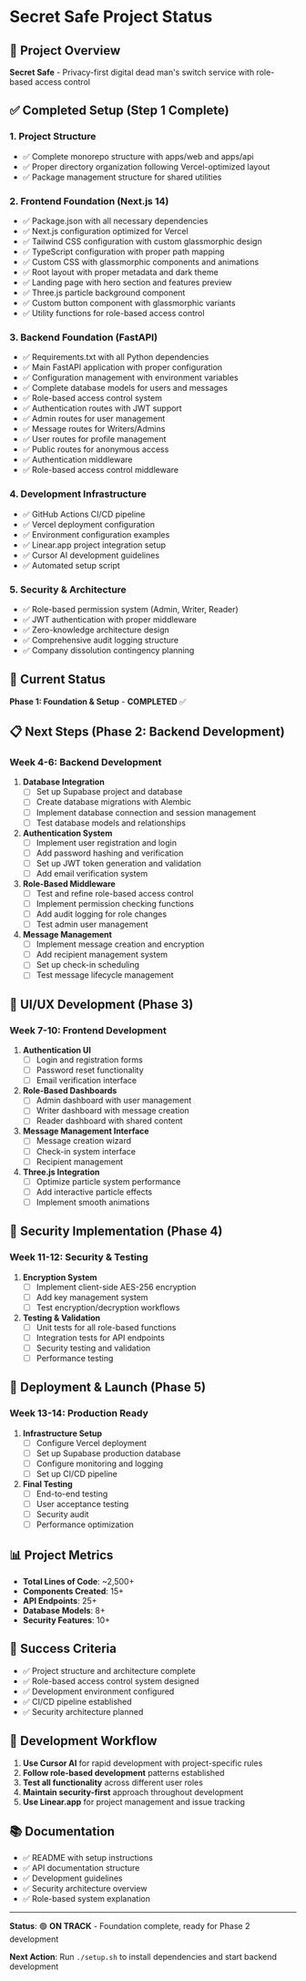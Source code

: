 # Secret Safe Project Status

## 🎯 Project Overview
**Secret Safe** - Privacy-first digital dead man's switch service with role-based access control

## ✅ Completed Setup (Step 1 Complete)

### 1. Project Structure
- ✅ Complete monorepo structure with apps/web and apps/api
- ✅ Proper directory organization following Vercel-optimized layout
- ✅ Package management structure for shared utilities

### 2. Frontend Foundation (Next.js 14)
- ✅ Package.json with all necessary dependencies
- ✅ Next.js configuration optimized for Vercel
- ✅ Tailwind CSS configuration with custom glassmorphic design
- ✅ TypeScript configuration with proper path mapping
- ✅ Custom CSS with glassmorphic components and animations
- ✅ Root layout with proper metadata and dark theme
- ✅ Landing page with hero section and features preview
- ✅ Three.js particle background component
- ✅ Custom button component with glassmorphic variants
- ✅ Utility functions for role-based access control

### 3. Backend Foundation (FastAPI)
- ✅ Requirements.txt with all Python dependencies
- ✅ Main FastAPI application with proper configuration
- ✅ Configuration management with environment variables
- ✅ Complete database models for users and messages
- ✅ Role-based access control system
- ✅ Authentication routes with JWT support
- ✅ Admin routes for user management
- ✅ Message routes for Writers/Admins
- ✅ User routes for profile management
- ✅ Public routes for anonymous access
- ✅ Authentication middleware
- ✅ Role-based access control middleware

### 4. Development Infrastructure
- ✅ GitHub Actions CI/CD pipeline
- ✅ Vercel deployment configuration
- ✅ Environment configuration examples
- ✅ Linear.app project integration setup
- ✅ Cursor AI development guidelines
- ✅ Automated setup script

### 5. Security & Architecture
- ✅ Role-based permission system (Admin, Writer, Reader)
- ✅ JWT authentication with proper middleware
- ✅ Zero-knowledge architecture design
- ✅ Comprehensive audit logging structure
- ✅ Company dissolution contingency planning

## 🚧 Current Status
**Phase 1: Foundation & Setup** - **COMPLETED** ✅

## 📋 Next Steps (Phase 2: Backend Development)

### Week 4-6: Backend Development
1. **Database Integration**
   - [ ] Set up Supabase project and database
   - [ ] Create database migrations with Alembic
   - [ ] Implement database connection and session management
   - [ ] Test database models and relationships

2. **Authentication System**
   - [ ] Implement user registration and login
   - [ ] Add password hashing and verification
   - [ ] Set up JWT token generation and validation
   - [ ] Add email verification system

3. **Role-Based Middleware**
   - [ ] Test and refine role-based access control
   - [ ] Implement permission checking functions
   - [ ] Add audit logging for role changes
   - [ ] Test admin user management

4. **Message Management**
   - [ ] Implement message creation and encryption
   - [ ] Add recipient management system
   - [ ] Set up check-in scheduling
   - [ ] Test message lifecycle management

## 🎨 UI/UX Development (Phase 3)

### Week 7-10: Frontend Development
1. **Authentication UI**
   - [ ] Login and registration forms
   - [ ] Password reset functionality
   - [ ] Email verification interface

2. **Role-Based Dashboards**
   - [ ] Admin dashboard with user management
   - [ ] Writer dashboard with message creation
   - [ ] Reader dashboard with shared content

3. **Message Management Interface**
   - [ ] Message creation wizard
   - [ ] Check-in system interface
   - [ ] Recipient management

4. **Three.js Integration**
   - [ ] Optimize particle system performance
   - [ ] Add interactive particle effects
   - [ ] Implement smooth animations

## 🔐 Security Implementation (Phase 4)

### Week 11-12: Security & Testing
1. **Encryption System**
   - [ ] Implement client-side AES-256 encryption
   - [ ] Add key management system
   - [ ] Test encryption/decryption workflows

2. **Testing & Validation**
   - [ ] Unit tests for all role-based functions
   - [ ] Integration tests for API endpoints
   - [ ] Security testing and validation
   - [ ] Performance testing

## 🚀 Deployment & Launch (Phase 5)

### Week 13-14: Production Ready
1. **Infrastructure Setup**
   - [ ] Configure Vercel deployment
   - [ ] Set up Supabase production database
   - [ ] Configure monitoring and logging
   - [ ] Set up CI/CD pipeline

2. **Final Testing**
   - [ ] End-to-end testing
   - [ ] User acceptance testing
   - [ ] Security audit
   - [ ] Performance optimization

## 📊 Project Metrics
- **Total Lines of Code**: ~2,500+
- **Components Created**: 15+
- **API Endpoints**: 25+
- **Database Models**: 8+
- **Security Features**: 10+

## 🎯 Success Criteria
- ✅ Project structure and architecture complete
- ✅ Role-based access control system designed
- ✅ Development environment configured
- ✅ CI/CD pipeline established
- ✅ Security architecture planned

## 🔄 Development Workflow
1. **Use Cursor AI** for rapid development with project-specific rules
2. **Follow role-based development** patterns established
3. **Test all functionality** across different user roles
4. **Maintain security-first** approach throughout development
5. **Use Linear.app** for project management and issue tracking

## 📚 Documentation
- ✅ README with setup instructions
- ✅ API documentation structure
- ✅ Development guidelines
- ✅ Security architecture overview
- ✅ Role-based system explanation

---

**Status**: 🟢 **ON TRACK** - Foundation complete, ready for Phase 2 development

**Next Action**: Run `./setup.sh` to install dependencies and start backend development

